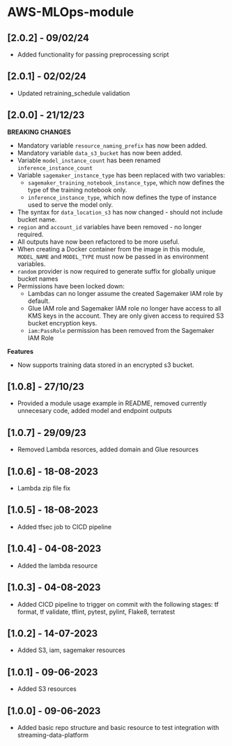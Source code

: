 # AWS-MLOps-module
## [2.0.2] - 09/02/24
* Added functionality for passing preprocessing script

## [2.0.1] - 02/02/24
* Updated retraining_schedule validation

## [2.0.0] - 21/12/23
**BREAKING CHANGES**
* Mandatory variable `resource_naming_prefix` has now been added.
* Mandatory variable `data_s3_bucket` has now been added.
* Variable `model_instance_count` has been renamed `inference_instance_count`
* Variable `sagemaker_instance_type` has been replaced with two variables:
  * `sagemaker_training_notebook_instance_type`, which now defines the type of the training notebook only.
  * `inference_instance_type`, which now defines the type of instance used to serve the model only.
* The syntax for `data_location_s3` has now changed - should not include bucket name.
* `region` and `account_id` variables have been removed - no longer required.
* All outputs have now been refactored to be more useful.
* When creating a Docker container from the image in this module, `MODEL_NAME` and `MODEL_TYPE` must now be passed in as environment variables.
* `random` provider is now required to generate suffix for globally unique bucket names
* Permissions have been locked down:
  * Lambdas can no longer assume the created Sagemaker IAM role by default.
  * Glue IAM role and Sagemaker IAM role no longer have access to all KMS keys in the account. They are only given access to required S3 bucket encryption keys.
  * `iam:PassRole` permission has been removed from the Sagemaker IAM Role

**Features**
* Now supports training data stored in an encrypted s3 bucket.

## [1.0.8] - 27/10/23
* Provided a module usage example in README, removed currently unnecesary code, added model and endpoint outputs

## [1.0.7] - 29/09/23
* Removed Lambda resorces, added domain and Glue resources

## [1.0.6] - 18-08-2023
* Lambda zip file fix

## [1.0.5] - 18-08-2023
* Added tfsec job to CICD pipeline

## [1.0.4] - 04-08-2023
* Added the lambda resource

## [1.0.3] - 04-08-2023
* Added CICD pipeline to trigger on commit with the following stages: tf format, tf validate, tflint, pytest, pylint, Flake8, terratest

## [1.0.2] - 14-07-2023
* Added S3, iam, sagemaker resources
  
## [1.0.1] - 09-06-2023
* Added S3 resources

## [1.0.0] - 09-06-2023
* Added basic repo structure and basic resource to test integration with streaming-data-platform
